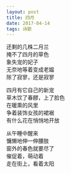```yaml
---
layout: post
title: 四月
date: 2017-04-14
tags: 诗歌
---
```


还剩的几株二月兰  
掩不了四月的草色  
象失宠的妃子  
无奈地等着变成老媪  
除了寂寥，还是寂寥

四月有它自己的新宠  
草木饮了春醪，上了脸色  
在暖熏的风里  
争着装饰女孩的裙裾  
有什么花在悄悄地开放

从午睡中醒来  
慵懒地伸一伸腰肢  
窗外的春色就要尽了  
催促着，萌动着  
走在街上，看着太阳
